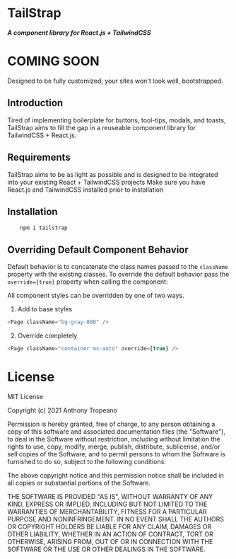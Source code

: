 # TailStrap

**_A component library for React.js + TailwindCSS_**

# COMING SOON

Designed to be fully customized, your sites won't look well, bootstrapped.

## Introduction

Tired of implementing boilerplate for buttons, tool-tips, modals, and toasts,
TailStrap aims to fill the gap in a reuseable component library for TailwindCSS + React.js.

## Requirements

TailStrap aims to be as light as possible and is designed to be integrated into your existing React + TailwindCSS projects
Make sure you have React.js and TailwindCSS installed prior to installation

## Installation

```
    npm i tailstrap
```

## Overriding Default Component Behavior

Default behavior is to concatenate the class names passed to the `className` property with the existing classes. To override the default behavior pass the `override={true}` property when calling the component:

All component styles can be overridden by one of two ways.

1. Add to base styles

```js
<Page className="bg-gray-800" />
```

2. Override completely

```js
<Page className="container mx-auto" override={true} />
```

# License

MIT License

Copyright (c) 2021 Anthony Tropeano

Permission is hereby granted, free of charge, to any person obtaining a copy
of this software and associated documentation files (the "Software"), to deal
in the Software without restriction, including without limitation the rights
to use, copy, modify, merge, publish, distribute, sublicense, and/or sell
copies of the Software, and to permit persons to whom the Software is
furnished to do so, subject to the following conditions:

The above copyright notice and this permission notice shall be included in all
copies or substantial portions of the Software.

THE SOFTWARE IS PROVIDED "AS IS", WITHOUT WARRANTY OF ANY KIND, EXPRESS OR
IMPLIED, INCLUDING BUT NOT LIMITED TO THE WARRANTIES OF MERCHANTABILITY,
FITNESS FOR A PARTICULAR PURPOSE AND NONINFRINGEMENT. IN NO EVENT SHALL THE
AUTHORS OR COPYRIGHT HOLDERS BE LIABLE FOR ANY CLAIM, DAMAGES OR OTHER
LIABILITY, WHETHER IN AN ACTION OF CONTRACT, TORT OR OTHERWISE, ARISING FROM,
OUT OF OR IN CONNECTION WITH THE SOFTWARE OR THE USE OR OTHER DEALINGS IN THE
SOFTWARE.

